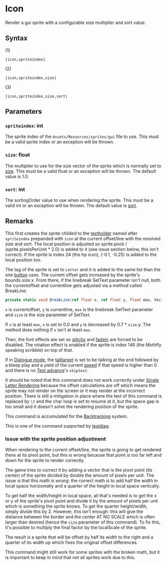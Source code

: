 # Icon

Render a gui sprite with a configurable size multiplier and sort value.

## Syntax

(1)

````
|icon,spriteindex|
````

(2)

````
|icon,spriteindex,size|
````

(3)

````
|icon,spriteindex,size,sort|
````

## Parameters

### `spriteindex`: int

The sprite index of the `Assets/Resources/sprites/gui` file to use. This must be a valid sprite index or an exception will be thrown.

### `size`: float

The multiplier to use for the size vector of the sprite which is normally set to [size](size.md). This must be a valid float or an exception will be thrown. The default value is 1.0.

### `sort`: int

The sortingOrder value to use when rendering the sprite. This must be a valid int or an exception will be thrown. The default value is [sort](Sort.md).

## Remarks

This first creates the sprite childed to the [textholder](../Notable%20states.md#textholder) named after `spriteindex` prepanded with `icon` at the current offset/line with the resolved size and sort. The local position is adjusted so sprite.pivot / (sprite.pixelsPerUnit * 2.0) is added to it (see issue section below, this isn't correct). If the sprite is index 24 (the hp icon), (-0.1, -0.25) is added to the local position too.

The tag of the sprite is set to `Letter` and it is added to the same list than the one [button](Button.md) uses. The current offset gets increased by the sprite's bounds.size.x. From there, if the linebreak SetText parameter isn't null, both the currentoffset and currentline gets adjusted via a method called BreakLine:

```cs
private static void BreakLine(ref float x, ref float y, float max, Vector2 size)
```
`x` is currentoffset, `y` is currentline, `max` is the linebreak SetText parameter and `size` is the size parameter of SetText.

If `x` is at least `max`, `x` is set to 0.0 and `y` is decreased by 0.7 * `size`.y. The method does nothing if `x` isn't at least `max`.

Then, the font effects are set so [glitchy](Glitchy.md) and [fadein](FadeIn.md) are forced to be disabled. The rotation effect is enabled if the sprite is index 146 (the Mothfly speaking scribble) on top of that.

If in [Dialogue mode](../Dialogue%20mode.md), the [tailtarget](../Notable%20states.md#tailtarget) is set to be talking at the end followed by a bleep play and a yield of the current [speed](Speed.md) if that speed is higher than 0 and there is no [Text advance](../Related%20Systems/Text%20advance.md)'s `skiptext`.

It should be noted that this command does not work correctly under [Single Letter Rendering](../Letter%20Rendering%20Methods/Single%20Letter%20Rendering.md) because the offset calculations are off which means the sprite may not render on the screen or it may render at the incorrect position. There is still a mitigation in place where the text of this command is replaced by `\t` and the char loop is set to resume at it, but the space gap is too small and it doesn't solve the rendering position of the sprite.

This command is accumulated for the [Backtracking](../Related%20Systems/Backtracking.md) system.

This is one of the command supported by [testdiag](Testdiag.md).

### Issue with the sprite position adjustment

When rendering to the current offset/line, the sprite is going to get rendered there at its pivot point, but this is wrong because that point is too far left and down for the sprite to render correctly.

The game tries to correct it by adding a vector that is the pivot point (its center) of the sprite divided by double the amount of pixels per unit. The issue is that this math is wrong: the correct math is to add half the width in local space horizontally and a quarter of the height in local space vertically. 

To get half the width/height in local space, all that's needed is to get the x or y of the sprite's pivot point and divide it by the amount of pixels per unit which is something the sprite knows. To get the quarter height/width, simply divide this by 2. However, this isn't enough: this will give the distance between the border and the center AT NO SCALE which is often larger than desired (hence the `size` parameter of this command). To fix this, it's possible to multiply the final factor by the localScale of the sprite.

The result is a sprite that will be offset by half its width to the right and a quarter of its width up which fixes the original offset differences.

This command might still work for some sprites with the broken math, but it is important to keep in mind that not all sprites work due to this.
